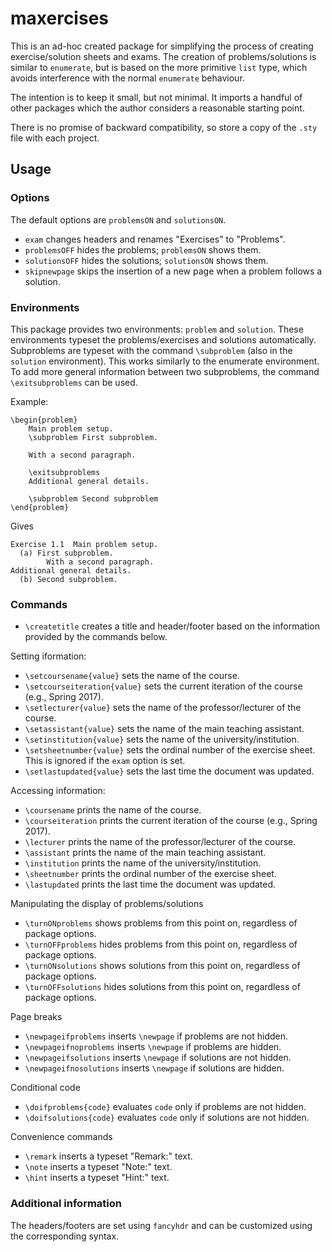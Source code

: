 # maxercises
This is an ad-hoc created package for simplifying the process of creating exercise/solution sheets and exams. The creation of problems/solutions is similar to `enumerate`, but is based on the more primitive `list` type, which avoids interference with the normal `enumerate` behaviour.

The intention is to keep it small, but not minimal. It imports a handful of other packages which the author considers a reasonable starting point.

There is no promise of backward compatibility, so store a copy of the `.sty` file with each project.

## Usage

### Options
The default options are `problemsON` and `solutionsON`.
* `exam` changes headers and renames "Exercises" to "Problems".
* `problemsOFF` hides the problems; `problemsON` shows them.
* `solutionsOFF` hides the solutions; `solutionsON` shows them.
* `skipnewpage` skips the insertion of a new page when a problem follows a solution.

### Environments
This package provides two environments: `problem` and `solution`. These environments typeset the problems/exercises and solutions automatically. Subproblems are typeset with the command `\subproblem` (also in the `solution` environment). This works similarly to the enumerate environment. To add more general information between two subproblems, the command `\exitsubproblems` can be used.

Example:
```
\begin{problem}
    Main problem setup.
    \subproblem First subproblem.

	With a second paragraph.
    
    \exitsubproblems
    Additional general details.

    \subproblem Second subproblem
\end{problem}
```
Gives
```
Exercise 1.1  Main problem setup.
  (a) First subproblem.
        With a second paragraph.
Additional general details.
  (b) Second subproblem.
```

### Commands
* `\createtitle` creates a title and header/footer based on the information provided by the commands below.

Setting iformation:
* `\setcoursename{value}` sets the name of the course.
* `\setcourseiteration{value}` sets the current iteration of the course (e.g., Spring 2017).
* `\setlecturer{value}` sets the name of the professor/lecturer of the course.
* `\setassistant{value}` sets the name of the main teaching assistant.
* `\setinstitution{value}` sets the name of the university/institution.
* `\setsheetnumber{value}` sets the ordinal number of the exercise sheet. This is ignored if the `exam` option is set.
* `\setlastupdated{value}` sets the last time the document was updated.

Accessing information:
* `\coursename` prints the name of the course.
* `\courseiteration` prints the current iteration of the course (e.g., Spring 2017).
* `\lecturer` prints the name of the professor/lecturer of the course.
* `\assistant` prints the name of the main teaching assistant.
* `\institution` prints the name of the university/institution.
* `\sheetnumber` prints the ordinal number of the exercise sheet.
* `\lastupdated` prints the last time the document was updated.

Manipulating the display of problems/solutions
* `\turnONproblems` shows problems from this point on, regardless of package options.
* `\turnOFFproblems` hides problems from this point on, regardless of package options.
* `\turnONsolutions` shows solutions from this point on, regardless of package options.
* `\turnOFFsolutions` hides solutions from this point on, regardless of package options.

Page breaks
* `\newpageifproblems` inserts `\newpage` if problems are not hidden.
* `\newpageifnoproblems` inserts `\newpage` if problems are hidden.
* `\newpageifsolutions` inserts `\newpage` if solutions  are not hidden.
* `\newpageifnosolutions` inserts `\newpage` if solutions  are hidden.

Conditional code
* `\doifproblems{code}` evaluates `code` only if problems are not hidden.
* `\doifsolutions{code}` evaluates `code` only if solutions are not hidden.

Convenience commands
* `\remark` inserts a typeset "Remark:" text.
* `\note` inserts a typeset "Note:" text.
* `\hint` inserts a typeset "Hint:" text.

### Additional information
The headers/footers are set using `fancyhdr` and can be customized using the corresponding syntax.
